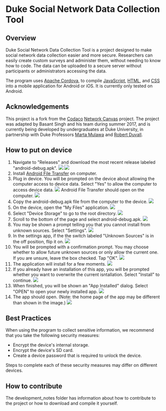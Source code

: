 # Duke Social Network Data Collection Tool

## Overview
Duke Social Network Data Collection Tool is a project designed to make social network data collection easier and more secure. Researchers can easily create custom surveys and administer them, without needing to know how to code. The data can be uploaded to a secure server without participants or administrators accessing the data.

The program uses [Apache Cordova](https://cordova.apache.org/), to compile [JavaScript](https://www.javascript.com/), [HTML](https://html.com/), and [CSS](https://www.w3schools.com/css/) into a mobile application for Android or iOS. It is currently only tested on Android.

## Acknowledgements
This project is a fork from the [Codaco](https://github.com/codaco) [Network Canvas](https://github.com/codaco/Network-Canvas) project. The project was adapted by Basant Singh and his team during summer 2017, and is currently being developed by undergraduates at Duke University, in partnership with Duke Professors [Marta Mulawa](https://globalhealth.duke.edu/people/faculty/mulawa-marta) and [Robert Duvall](https://users.cs.duke.edu/~rcd/).

## How to put on device
1. Navigate to "Releases" and download the most recent release labeled "android-debug.apk". ![](readme_resources/releases_location.png) ![](readme_resources/android_apk_download.png) 
2. Install [Android File Transfer](https://www.android.com/filetransfer/) on computer.
3. Plug in device. You will be prompted on the device about allowing the computer access to device data. Select "Yes" to allow the computer to access device data. ![](readme_resources/device_prompt.png) Android File Transfer should open on the computer. ![](readme_resources/android_file_transfer_before.png)
4. Copy the android-debug.apk file from the computer to the device. ![](readme_resources/android_file_transfer_after.png)
5. On the device, open the "My Files" application. ![](readme_resources/my_files.png)
6. Select "Device Storage" to go to the root directory. ![](readme_resources/device_storage.png)
7. Scroll to the bottom of the page and select android-debug.apk. ![](readme_resources/device_storage.png)
8. You may be shown a prompt telling you that you cannot install from unknown sources. Select "Settings". ![](readme_resources/install_blocked.png)
9. In the settings app, if the the switch labeled "Unknown Sources" is in the off position, flip it on. ![](readme_resources/unknown_sources.png)
10. You will be prompted with a confirmation prompt. You may choose whether to allow future unknown sources or only allow the current one. If you are unsure, leave the box checked. Tap "OK". ![](readme_resources/allow_installation.png)
11. The application will install for a few moments. ![](readme_resources/installing.png)
12. If you already have an installation of this app, you will be prompted whether you want to overwrite the current isntallation. Select "Install" to continue. ![](readme_resources/update.png)
13. When finished, you will be shown an "App Installed" dialog. Select "OPEN" to open your newly installed app. ![](readme_resources/open.png)
14. The app should open. (Note: the home page of the app may be different than shown in the image.) ![](readme_resources/app_home.png)

## Best Practices
When using the program to collect sensitive information, we recommend that you take the following security measures:

- Encrypt the device's internal storage.
- Encrypt the device's SD card.
- Create a device password that is required to unlock the device.

Steps to complete each of these security measures may differ on different devices.

## How to contribute
The development_notes folder has information about how to contribute to the project or how to download and compile it yourself.